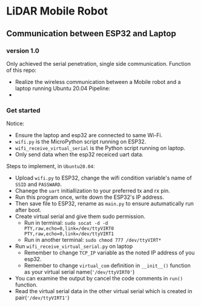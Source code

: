# LiDAR Mobile Robot

## Communication between ESP32 and Laptop
### version 1.0
Only achieved the serial penetration, single side communication.
Function of this repo:
- Realize the wireless communication between a Mobile robot and a laptop running Ubuntu 20.04
Pipeline:
- 


### Get started
Notice:
- Ensure the laptop and esp32 are connected to same Wi-Fi.
- `wifi.py` is the MicroPython script running on ESP32.
- `wifi_receive_virtual_serial` is the Python script running on laptop.
- Only send data when the esp32 receiced uart data.

Steps to implement, in `Ubuntu20.04`:
- Upload `wifi.py` to ESP32, change the wifi condition variable's name of `SSID` and `PASSWARD`.
- Chanege the `uart` initiallization to your preferred tx and rx pin.
- Run this program once, write down the ESP32's IP address.
- Then save file to ESP32, rename as `main.py` to ensure autumatically run after boot.
- Create virtual serial and give them sudo permission.
  - Run in terminal: `sudo socat -d -d PTY,raw,echo=0,link=/dev/ttyVIRT0 PTY,raw,echo=0,link=/dev/ttyVIRT1`
  - Run in another terminal: `sudo chmod 777 /dev/ttyVIRT*`
- Run `wifi_receive_virtual_serial.py` on laptop
  - Remember to change `TCP_IP` variable as the noted IP address of you esp32.
  - Remember to change `virtual_com` definition in `__init__()` function as your virtual serial name(`'/dev/ttyVIRT0'`)
- You can examine the output by cancel the code comments in `run()` function.
- Read the virtual serial data in the other virtual serial which is created in pair(`'/dev/ttyVIRT1'`)
